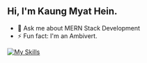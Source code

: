 ## Hi, I'm Kaung Myat Hein.

- 💬 Ask me about MERN Stack Development
- ⚡ Fun fact: I'm an Ambivert.

[![My Skills](https://skillicons.dev/icons?i=bootstrap,tailwindcss,javascript,typescript,react,nextjs,nodejs,express,mongodb,vite,vscode,xd,figma,vercel,heroku)](https://skillicons.dev)
